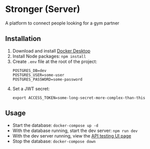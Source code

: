# Stronger (Server)

A platform to connect people looking for a gym partner

## Installation

1. Download and install [Docker Desktop](https://www.docker.com/products/docker-desktop/)
2. Install Node packages: `npm install`
3. Create `.env` file at the root of the project:
   ```
   POSTGRES_DB=dev
   POSTGRES_USER=some-user
   POSTGRES_PASSWORD=some-password
   ```
4. Set a JWT secret:
   ```
   export ACCESS_TOKEN=some-long-secret-more-complex-than-this
   ```

## Usage

- Start the database: `docker-compose up -d`
- With the database running, start the dev server: `npm run dev`
- With the dev server running, view the [API testing UI page](http://localhost:4000/v0/api-docs)
- Stop the database: `docker-compose down`
